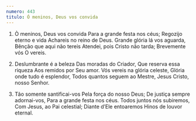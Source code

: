 ```yaml
---
numero: 443
titulo: Ó meninos, Deus vos convida
---
```

1. Ò meninos, Deus vos convida
Para a grande festa nos céus;
Regozijo eterno e vida
Achareis no reino de Deus.
Grande glória lá vos aguarda,
Bênção que aqui não tereis
Atendei, pois Cristo não tarda;
Brevemente vós O vereis.

2. Deslumbrante é a beleza
Das moradas do Criador,
Que reserva essa riqueza
Aos remidos por Seu amor.
Vós vereis na glória celeste,
Glória onde tudo é esplendor,
Todos quantos seguem ao Mestre,
Jesus Cristo, nosso Senhor.

3. Tão somente santificai-vos
Pela força do nosso Deus;
De justiça sempre adornai-vos,
Para a grande festa nos céus.
Todos juntos nós subiremos,
Com Jesus, ao Pai celestial;
Diante d’Ele entoaremos
Hinos de louvor eternal.
